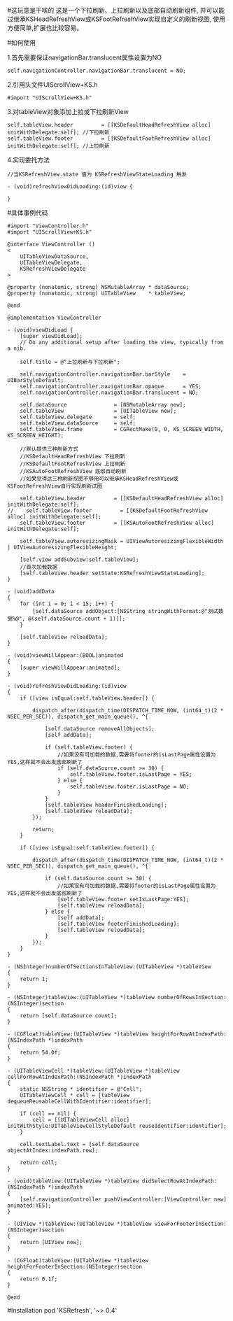 #这玩意是干啥的
    这是一个下拉刷新、上拉刷新以及底部自动刷新组件,
    并可以能过继承KSHeadRefreshView或KSFootRefreshView实现自定义的刷新视图,
    使用方便简单,扩展也比较容易。
    
#如何使用

1.首先需要保证navigationBar.translucent属性设置为NO

    self.navigationController.navigationBar.translucent = NO;

2.引用头文件UIScrollView+KS.h 
    
    #import "UIScrollView+KS.h"
    
3.对tableView对象添加上拉或下拉刷新View

    self.tableView.header         = [[KSDefaultHeadRefreshView alloc] initWithDelegate:self]; //下拉刷新
    self.tableView.footer         = [[KSDefaultFootRefreshView alloc] initWithDelegate:self]; //上拉刷新
    
4.实现委托方法

    //当KSRefreshView.state 值为 KSRefreshViewStateLoading 触发
    
    - (void)refreshViewDidLoading:(id)view {
        
    }

    
#具体事例代码
 
    #import "ViewController.h"
    #import "UIScrollView+KS.h"
    
    @interface ViewController ()
    <
        UITableViewDataSource,
        UITableViewDelegate,
        KSRefreshViewDelegate
    >
    
    @property (nonatomic, strong) NSMutableArray * dataSource;
    @property (nonatomic, strong) UITableView    * tableView;
    
    @end
    
    @implementation ViewController
    
    - (void)viewDidLoad {
        [super viewDidLoad];
        // Do any additional setup after loading the view, typically from a nib.
        
        self.title = @"上拉刷新与下拉刷新";
        
        self.navigationController.navigationBar.barStyle    = UIBarStyleDefault;
        self.navigationController.navigationBar.opaque      = YES;
        self.navigationController.navigationBar.translucent = NO;
        
        self.dataSource               = [NSMutableArray new];
        self.tableView                = [UITableView new];
        self.tableView.delegate       = self;
        self.tableView.dataSource     = self;
        self.tableView.frame          = CGRectMake(0, 0, KS_SCREEN_WIDTH, KS_SCREEN_HEIGHT);
        
        //默认提供三种刷新方式
        //KSDefaultHeadRefreshView 下拉刷新
        //KSDefaultFootRefreshView 上拉刷新
        //KSAutoFootRefreshView 底部自动刷新
        //如果觉得这三种刷新视图不够用可以继承KSHeadRefreshView或KSFootRefreshView自行实现刷新试图
        
        self.tableView.header         = [[KSDefaultHeadRefreshView alloc] initWithDelegate:self];
    //    self.tableView.footer         = [[KSDefaultFootRefreshView alloc] initWithDelegate:self];
        self.tableView.footer         = [[KSAutoFootRefreshView alloc] initWithDelegate:self];
        
        self.tableView.autoresizingMask = UIViewAutoresizingFlexibleWidth | UIViewAutoresizingFlexibleHeight;
        
        [self.view addSubview:self.tableView];
        //首次加载数据
        [self.tableView.header setState:KSRefreshViewStateLoading];
    }
    
    - (void)addData
    {
        for (int i = 0; i < 15; i++) {
            [self.dataSource addObject:[NSString stringWithFormat:@"测试数据%@", @(self.dataSource.count + 1)]];
        }
        
        [self.tableView reloadData];
    }
    
    - (void)viewWillAppear:(BOOL)animated
    {
        [super viewWillAppear:animated];
    }
    
    - (void)refreshViewDidLoading:(id)view
    {
        if ([view isEqual:self.tableView.header]) {
            
            dispatch_after(dispatch_time(DISPATCH_TIME_NOW, (int64_t)(2 * NSEC_PER_SEC)), dispatch_get_main_queue(), ^{
                
                [self.dataSource removeAllObjects];
                [self addData];
                
                if (self.tableView.footer) {
                    //如果没有可加载的数据,需要将footer的isLastPage属性设置为YES,这样就不会出发底部刷新了
                    if (self.dataSource.count >= 30) {
                        self.tableView.footer.isLastPage = YES;
                    } else {
                        self.tableView.footer.isLastPage = NO;
                    }
                }
                [self.tableView headerFinishedLoading];
                [self.tableView reloadData];
            });
            
            return;
        }
        
        if ([view isEqual:self.tableView.footer]) {
            
            dispatch_after(dispatch_time(DISPATCH_TIME_NOW, (int64_t)(2 * NSEC_PER_SEC)), dispatch_get_main_queue(), ^{
                
                if (self.dataSource.count >= 30) {
                    //如果没有可加载的数据,需要将footer的isLastPage属性设置为YES,这样就不会出发底部刷新了
                    [self.tableView.footer setIsLastPage:YES];
                    [self.tableView reloadData];
                } else {
                    [self addData];
                    [self.tableView footerFinishedLoading];
                    [self.tableView reloadData];
                }
            });
        }
    }
    
    - (NSInteger)numberOfSectionsInTableView:(UITableView *)tableView
    {
        return 1;
    }
    
    - (NSInteger)tableView:(UITableView *)tableView numberOfRowsInSection:(NSInteger)section
    {
        return [self.dataSource count];
    }
    
    - (CGFloat)tableView:(UITableView *)tableView heightForRowAtIndexPath:(NSIndexPath *)indexPath
    {
        return 54.0f;
    }
    
    - (UITableViewCell *)tableView:(UITableView *)tableView cellForRowAtIndexPath:(NSIndexPath *)indexPath
    {
        static NSString * identifier = @"Cell";
        UITableViewCell * cell = [tableView dequeueReusableCellWithIdentifier:identifier];
        
        if (cell == nil) {
            cell = [[UITableViewCell alloc] initWithStyle:UITableViewCellStyleDefault reuseIdentifier:identifier];
        }
        
        cell.textLabel.text = [self.dataSource objectAtIndex:indexPath.row];
        
        return cell;
    }
    
    - (void)tableView:(UITableView *)tableView didSelectRowAtIndexPath:(NSIndexPath *)indexPath
    {
        [self.navigationController pushViewController:[ViewController new] animated:YES];
    }
    
    - (UIView *)tableView:(UITableView *)tableView viewForFooterInSection:(NSInteger)section
    {
        return [UIView new];
    }
    
    - (CGFloat)tableView:(UITableView *)tableView heightForFooterInSection:(NSInteger)section
    {
        return 0.1f;
    }
    
    @end
    
#Installation
    pod 'KSRefresh', '~> 0.4'
